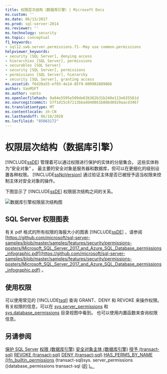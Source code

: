 ```yaml
---
title: 权限层次结构（数据库引擎）| Microsoft Docs
ms.custom: ''
ms.date: 06/13/2017
ms.prod: sql-server-2014
ms.reviewer: ''
ms.technology: security
ms.topic: conceptual
f1_keywords:
- sql12.swb.server.permissions.f1--May use common.permissions
helpviewer_keywords:
- security [SQL Server], denying access
- hierarchies [SQL Server], permissions
- securables [SQL Server]
- security [SQL Server], permissions
- permissions [SQL Server], hierarchy
- security [SQL Server], granting access
ms.assetid: f6d20a55-ef03-4e14-85f9-009902889866
author: VanMSFT
ms.author: vanto
ms.openlocfilehash: 9a04e5595e509de63b362b31b240e113e635581d
ms.sourcegitcommit: 57f1d15c67113bbadd40861b886d6929aacd3467
ms.translationtype: MT
ms.contentlocale: zh-CN
ms.lasthandoff: 06/18/2020
ms.locfileid: "85063172"
---
```

# <a name="permissions-hierarchy-database-engine"></a>权限层次结构（数据库引擎）
  [!INCLUDE[ssDE](../../../includes/ssde-md.md)] 管理着可以通过权限进行保护的实体的分层集合。 这些实体称为“安全对象”  。 最主要的安全对象是服务器和数据库，但可以在更细化的级别设置各种权限。 [!INCLUDE[ssNoVersion](../../includes/ssnoversion-md.md)] 通过验证主体是否已被授予适当权限来控制主体对安全对象的操作。

 下图显示了 [!INCLUDE[ssDE](../../../includes/ssde-md.md)] 权限层次结构之间的关系。

 ![数据库引擎权限层次结构图](../../database-engine/media/wj-security-layers.gif "数据库引擎权限层次结构图")

## <a name="chart-of-sql-server-permissions"></a>SQL Server 权限图表
 有关 pdf 格式的所有权限的海报大小的图表 [!INCLUDE[ssDE](../../../includes/ssde-md.md)] ，请参阅 [https://github.com/microsoft/sql-server-samples/blob/master/samples/features/security/permissions-posters/Microsoft_SQL_Server_2017_and_Azure_SQL_Database_permissions_infographic.pdf](https://github.com/microsoft/sql-server-samples/blob/master/samples/features/security/permissions-posters/Microsoft_SQL_Server_2017_and_Azure_SQL_Database_permissions_infographic.pdf) 。

## <a name="working-with-permissions"></a>使用权限
 可以使用常见的 [!INCLUDE[tsql](../../includes/tsql-md.md)] 查询 GRANT、DENY 和 REVOKE 来操作权限。 有关权限的信息，可以在 [sys.server_permissions](/sql/relational-databases/system-catalog-views/sys-server-permissions-transact-sql) 和 [sys.database_permissions](/sql/relational-databases/system-catalog-views/sys-database-permissions-transact-sql) 目录视图中看到。 也可以使用内置函数来查询权限信息。

## <a name="see-also"></a>另请参阅
 [保护 SQL Server](securing-sql-server.md) [权限 &#40;数据库引擎&#41;](permissions-database-engine.md) [安全对象](securables.md)[主体 &#40;数据库引擎&#41;](authentication-access/principals-database-engine.md) [授予 &#40;transact-sql&#41;](/sql/t-sql/statements/grant-transact-sql) [REVOKE &#40;transact-sql&#41;](/sql/t-sql/statements/revoke-transact-sql) [DENY &#40;transact-sql&#41;](/sql/t-sql/statements/deny-transact-sql) [HAS_PERMS_BY_NAME](/sql/t-sql/functions/has-perms-by-name-transact-sql) [&#40;&#41;fn_builtin_permissions](/sql/relational-databases/system-functions/sys-fn-builtin-permissions-transact-sql) &#40;transact-sql&#41;sys. server_permissions &#40;&#41;database_permissions transact-sql &#40;[的](/sql/relational-databases/system-catalog-views/sys-database-permissions-transact-sql) [&#41;。](/sql/relational-databases/system-catalog-views/sys-server-permissions-transact-sql)


